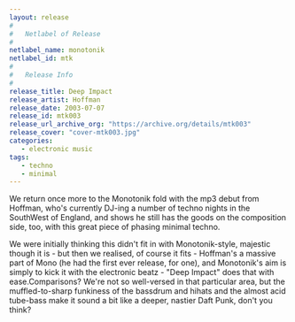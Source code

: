 ```yaml
---
layout: release
#
#   Netlabel of Release
#
netlabel_name: monotonik
netlabel_id: mtk
#
#   Release Info
#
release_title: Deep Impact
release_artist: Hoffman
release_date: 2003-07-07
release_id: mtk003
release_url_archive_org: "https://archive.org/details/mtk003"
release_cover: "cover-mtk003.jpg"
categories:
   - electronic music
tags:
   - techno
   - minimal
---
```

We return once more to the Monotonik fold with the mp3 debut from Hoffman, who's currently DJ-ing a number of techno nights in the SouthWest of England, and shows he still has the goods on the composition side, too, with this great piece of phasing minimal techno.

We were initially thinking this didn't fit in with Monotonik-style, majestic though it is - but then we realised, of course it fits - Hoffman's a massive part of Mono (he had the first ever release, for one), and Monotonik's aim is simply to kick it with the electronic beatz - "Deep Impact" does that with ease.Comparisons? We're not so well-versed in that particular area, but the muffled-to-sharp funkiness of the bassdrum and hihats and the almost acid tube-bass make it sound a bit like a deeper, nastier Daft Punk, don't you think?

